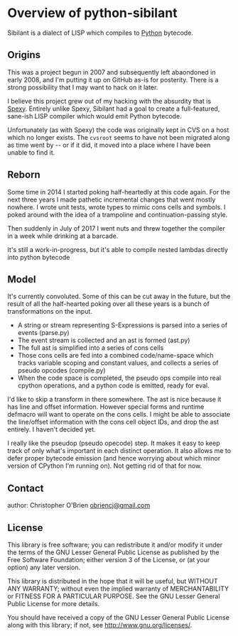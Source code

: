 
# Overview of python-sibilant

Sibilant is a dialect of LISP which compiles to [Python] bytecode.


## Origins

This was a project begun in 2007 and subsequently left abaondoned in
early 2008, and I'm putting it up on GitHub as-is for posterity.
There is a strong possibility that I may want to hack on it later.

I believe this project grew out of my hacking with the absurdity that
is [Spexy]. Entirely unlike Spexy, Sibilant had a goal to create a
full-featured, sane-ish LISP compiler which would emit Python bytecode.

Unfortunately (as with Spexy) the code was originally kept in CVS on a
host which no longer exists. The `cvsroot` seems to have not been
migrated along as time went by -- or if it did, it moved into a place
where I have been unable to find it.

[Python]: http://python.org/

[Spexy]: https://github.com/obriencj/python-spexy
"A hackish, LISP-like preprocessor for Python"


## Reborn

Some time in 2014 I started poking half-heartedly at this code
again. For the next three years I made pathetic incremental changes
that went mostly nowhere. I wrote unit tests, wrote types to mimic
cons cells and symbols. I poked around with the idea of a trampoline
and continuation-passing style.

Then suddenly in July of 2017 I went nuts and threw together the
compiler in a week while drinking at a barcade.

It's still a work-in-progress, but it's able to compile nested lambdas
directly into python bytecode


## Model

It's currently convoluted. Some of this can be cut away in the future,
but the result of all the half-hearted poking over all these years is
a bunch of transformations on the input.

* A string or stream representing S-Expressions is parsed into a
  series of events (parse.py)
* The event stream is collected and an ast is formed (ast.py)
* The full ast is simplified into a series of cons cells
* Those cons cells are fed into a combined code/name-space which
  tracks variable scoping and constant values, and collects a series
  of pseudo opcodes (compile.py)
* When the code space is completed, the pseudo ops compile into real
  cpython operations, and a python code is emitted, ready for eval.

I'd like to skip a transform in there somewhere. The ast is nice
because it has line and offset information. However special forms and
runtime defmacro will want to operate on the cons cells. I might be
able to associate the line/offset information with the cons cell
object IDs, and drop the ast entirely. I haven't decided yet.

I really like the pseudop (pseudo opecode) step. It makes it easy to
keep track of only what's important in each distinct operation. It
also allows me to defer proper bytecode emission (and hence worrying
about which minor version of CPython I'm running on). Not getting rid
of that for now.


## Contact

author: Christopher O'Brien  <obriencj@gmail.com>


## License

This library is free software; you can redistribute it and/or modify
it under the terms of the GNU Lesser General Public License as
published by the Free Software Foundation; either version 3 of the
License, or (at your option) any later version.

This library is distributed in the hope that it will be useful, but
WITHOUT ANY WARRANTY; without even the implied warranty of
MERCHANTABILITY or FITNESS FOR A PARTICULAR PURPOSE.  See the GNU
Lesser General Public License for more details.

You should have received a copy of the GNU Lesser General Public
License along with this library; if not, see
<http://www.gnu.org/licenses/>.
